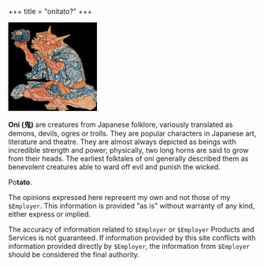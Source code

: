 +++
title = "onitato?"
+++

![Oni](/images/oni.jpg)

**Oni (鬼)** are creatures from Japanese folklore, variously translated as demons, devils, ogres or trolls. They are popular characters in Japanese art, literature and theatre. They are almost always depicted as beings with incredible strength and power; physically, two long horns are said to grow from their heads. The earliest folktales of oni generally described them as benevolent creatures able to ward off evil and punish the wicked.

Po**tato**.

The opinions expressed here represent my own and not those of my `$Employer`. This information is provided "as is" without warranty of any kind, either express or implied.

The accuracy of information related to `$Employer` or `$Employer` Products and Services is not guaranteed. If information provided by this site conflicts with information provided directly by `$Employer`, the information from `$Employer` should be considered the final authority.
